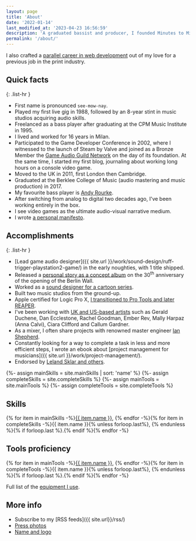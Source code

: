 ```yaml
---
layout: page
title: 'About'
date: '2022-01-14'
last_modified_at: '2023-04-23 16:56:59'
description: 'A graduated bassist and producer, I founded Minutes to Midnight to release my music and provide services such as sound design, game audio, bass tracks and production.'
permalink: '/about/'
---
```

I also crafted a [parallel career in web development](https://simonesilvestroni.com) out of my love for a previous job in the print industry.

## Quick facts

{: .list-hr }
- First name is pronounced `see-mow-nay`.
- Played my first live gig in 1988, followed by an 8-year stint in music studios acquiring audio skills.
- Freelanced as a bass player after graduating at the CPM Music Institute in 1995.
- I lived and worked for 16 years in Milan.
- Participated to the Game Developer Conference in 2002, where I witnessed to the launch of Steam by Valve and joined as a Bronze Member the [Game Audio Guild Network](/work/sound-design/ruff-trigger-playstation2-game/#game-developer-conference-and-gang) on the day of its foundation. At the same time, I started my first blog, journaling about working long hours on a console video game.
- Moved to the UK in 2011, first London then Cambridge.
- Graduated at the Berklee College of Music (audio mastering and music production) in 2017.
- My favourite bass player is [Andy Rourke](http://www.andyrourke.com).
- After switching from analog to digital two decades ago, I've been working entirely in the box.
- I see video games as the ultimate audio-visual narrative medium.
- I wrote [a personal manifesto](/blog/personal-manifesto/).

## Accomplishments

{: .list-hr }
- [Lead game audio designer]({{ site.url }}/work/sound-design/ruff-trigger-playstation2-game/) in the early noughties, with 1 title shipped.
- Released a [personal story as a concept album](/work/music/after-1989/) on the 30<sup class="small">th</sup> anniversary of the opening of the Berlin Wall.
- Worked as a [sound designer for a cartoon series](/work/sound-design/car-city-cartoon/).
- Built two music studios from the ground-up.
- Apple certified for Logic Pro X, [I transitioned to Pro Tools and later REAPER](/blog/daw-from-logic-to-pro-tools-to-reaper-part-1/).
- I've been working with [UK and US-based artists](/work/music-production/) such as Gerald Duchene, Dan Ecclestone, Rachel Goodman, Ember Rev, Mally Harpaz (Anna Calvi), Ciara Clifford and Callum Gardner.
- As a mixer, I often share projects with renowned master engineer [Ian Shepherd](https://productionadvice.co.uk/about/).
- Constantly looking for a way to complete a task in less and more efficient steps, I wrote an ebook about [project management for musicians]({{ site.url }}/work/project-management/).
- Endorsed by [Leland Sklar and others](/work/endorsements/).

{%- assign mainSkills = site.mainSkills | sort: 'name' %}
{%- assign completeSkills = site.completeSkills %}
{%- assign mainTools = site.mainTools %}
{%- assign completeTools = site.completeTools %}

<div class="notice">
  <h2>Skills</h2>
  <p>{% for item in mainSkills -%}<a href="{{ item.url }}">{{ item.name }}</a>, {% endfor -%}{% for item in completeSkills -%}<span>{{ item.name }}</span>{% unless forloop.last%}, {% endunless %}{% if forloop.last %}.{% endif %}{% endfor -%}</p>
  <h2>Tools proficiency</h2>
  <p>{% for item in mainTools -%}<a href="{{ item.url }}">{{ item.name }}</a>, {% endfor -%}{% for item in completeTools -%}<span>{{ item.name }}</span>{% unless forloop.last%}, {% endunless %}{% if forloop.last %}.{% endif %}{% endfor -%}</p>
  <p>Full list of the <a href="/uses/">equipment I use</a>.</p>
</div>

## More info

- Subscribe to my [RSS feeds]({{ site.url}}/rss/)
- [Press photos](/press-photos/)
- [Name and logo](/about/name-and-logo/)
